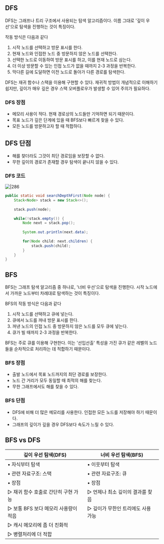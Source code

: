 
## DFS

DFS는 그래프나 트리 구조에서 사용되는 탐색 알고리즘이다. 이름 그대로 '깊이 우선'으로 탐색을 진행하는 것이 특징이다.

작동 방식은 다음과 같다

1. 시작 노드를 선택하고 방문 표시를 한다.
2. 현재 노드와 인접한 노드 중 방문하지 않은 노드를 선택한다.
3. 선택한 노드로 이동하여 방문 표시를 하고, 이를 현재 노드로 삼는다.
4. 더 이상 방문할 수 있는 인접 노드가 없을 때까지 2-3 과정을 반복한다.
5. 막다른 길에 도달하면 이전 노드로 돌아가 다른 경로를 탐색한다.

DFS는 재귀 함수나 스택을 이용해 구현할 수 있다. 재귀적 방법이 개념적으로 이해하기 쉽지만, 깊이가 매우 깊은 경우 스택 오버플로우가 발생할 수 있어 주의가 필요하다.

### DFS 장점
- 메모리 사용이 적다. 현재 경로상의 노드들만 기억하면 되기 때문이다.
- 목표 노드가 깊은 단계에 있을 때 BFS보다 빠르게 찾을 수 있다.
- 모든 노드를 방문하고자 할 때 적합하다.
## DFS 단점
- 해를 찾더라도 그것이 최단 경로임을 보장할 수 없다.
- 무한 깊이의 경로가 존재할 경우 탐색이 끝나지 않을 수 있다.

### DFS 코드
![|286](https://i.imgur.com/hGzTtci.png)

```java
public static void searchDepthFirst(Node node) {
	Stack<Node> stack = new Stack<>();
	
	stack.push(node);
	
	while(!stack.empty()) {
		Node next = stack.pop();
		
		System.out.println(next.data);
		
		for(Node child: next.children) {
			stack.push(child);
		}
	}
}
```

## BFS

BFS는 그래프 탐색 알고리즘 중 하나로, '너비 우선'으로 탐색을 진행한다. 시작 노드에서 가까운 노드부터 차례대로 탐색하는 것이 특징이다.

BFS의 작동 방식은 다음과 같다

1. 시작 노드를 선택하고 큐에 넣는다.
2. 큐에서 노드를 꺼내 방문 표시를 한다.
3. 꺼낸 노드의 인접 노드 중 방문하지 않은 노드를 모두 큐에 넣는다.
4. 큐가 빌 때까지 2-3 과정을 반복한다.

BFS는 주로 큐를 이용해 구현한다. 이는 '선입선출' 특성을 가진 큐가 같은 레벨의 노드들을 순차적으로 처리하는 데 적합하기 때문이다.

### BFS 장점
- 출발 노드에서 목표 노드까지의 최단 경로를 보장한다.
- 노드 간 거리가 모두 동일할 때 최적의 해를 찾는다.
- 무한 그래프에서도 해를 찾을 수 있다.

### BFS 단점
- DFS에 비해 더 많은 메모리를 사용한다. 인접한 모든 노드를 저장해야 하기 때문이다.
- 그래프의 깊이가 깊을 경우 DFS보다 속도가 느릴 수 있다.


## BFS vs DFS

| 깊이 우선 탐색(DFS) | 너비 우선 탐색(BFS) |
|-------------------|-------------------|
| • 자식부터 탐색 | • 이웃부터 탐색 |
| • 관련 자료구조: 스택 | • 관련 자료구조: 큐 |
| • 장점 | • 장점 |
|   ▷ 재귀 함수 호출로 간단히 구현 가능 |   ▷ 언제나 최소 깊이의 결과를 찾음 |
|   ▷ 보통 BFS 보다 메모리 사용량이 적음 |   ▷ 깊이가 무한인 트리에도 사용 가능 |
|   ▷ 캐시 메모리에 좀 더 친화적 | |
|   ▷ 병렬처리에 더 적합 | |
